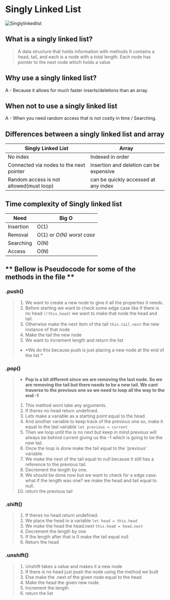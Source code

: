 # Singly Linked List 

![Singlylinkedlist](https://miro.medium.com/max/953/1*elJncKhH_P9oQglfI1aVQA.png)

## What is a singly linked list?
> A data structure that holds information with methods 
> It contains a head, tail, and each is a node with a total length. 
> Each node has pointer to the next node which holds a value 

## Why use a singly linked list?
 A - Because it allows for much faster inserts/deletions than an array.
## When not to use a singly linked list
 A - When you need random access that is not costly in time / Searching.

## Differences between a singly linked list and array
Singly Linked List | Array
------------ | -------------
No index | Indexed in order
Connected via nodes to the next pointer | insertion and deletion can be expensive
Random access is not allowed(must loop) | can be quickly accessed at any index

## Time complexity of Singly linked list
Need| Big O
------------ | -------------
Insertion | O(1)
Removal | O(1) or *O(N) worst case*
Searching | O(N)
Access | O(N)

## ** Bellow is Pseudocode for some of the methods in the file **

### .push()
> 1. We want to create a new node to give it all the properties it needs. 
> 2. Before starting we want to check some edge case like if there is no head `(!this.head)` we want to make that node the head and tail. 
> 3. Otherwise make the next item of the tail `this.tail.next` the new instance of that node
> 4. Make the tail the new node 
> 5. We want to increment length and return the list 
> * *We do this because push is just placing a new node at the end of the list *

### .pop()
> * **Pop is a bit different since we are removing the last node. So we are removing the tail but there needs to be a new tail. We cant traverse to the previous one so we need to loop all the way to the end -1**
> 1. This method wont take any arguments.
> 2. If theres no head return undefined.
> 3. Lets make a variable as a starting point equal to the head. 
> 4. And another variable to keep track of the previous one so, make it equal to the last variable `let previous = current`
> 5. Then we loop until the is no next but keep in mind previous will always be behind current giving us the -1 which is going to be the new tail.
> 6. Once the loop is done make the tail equal to the 'previous' variable.
> 7. We make the next of the tail equal to null because it still has a reference to the previous tail.
> 8. Decrement the length by one.
> 9. We should be done now but we want to check for a edge case. what if the length was one? we make the head and tail equal to null. 
> 10. return the previous tail 

### .shift()
> 1. If theres no head return undefined.
> 2. We place the head in a variable `let head = this.head`
> 3. We make the head the head.next `this.head = head.next`
> 4. Decrement the length by one 
> 5. If the length after that is 0 make the tail equal null
> 6. Return the head

### .unshift()
> 1. Unshift takes a value and makes it a new node
> 2. If there is no head just push the node using the method we built
> 3. Else make the .next of the given node equal to the head
> 4. Make the head the given new node
> 5. Increment the length 
> 6. return the list 



